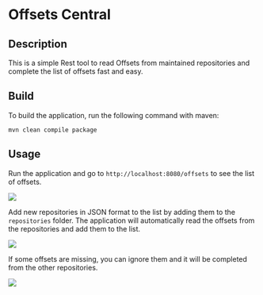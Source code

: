 # Offsets Central

## Description

This is a simple Rest tool to read Offsets from maintained repositories and complete the list of offsets fast and easy.

## Build

To build the application, run the following command with maven:

```
mvn clean compile package
```

## Usage

Run the application and go to `http://localhost:8080/offsets` to see the list of offsets.

<img src="https://i.gyazo.com/0a8ee4cba3accf33999b060ee5f0d402.png">

Add new repositories in JSON format to the list by adding them to the `repositories` folder. 
The application will automatically read the offsets from the repositories and add them to the list. 

<img src="https://i.gyazo.com/5e5622ae58e59a1f02e482d04ec6f887.png">

If some offsets are missing, you can ignore them and it will be completed from the other repositories.

<img src="https://i.gyazo.com/697007738c206e1d2d4e10910cd80786.png">